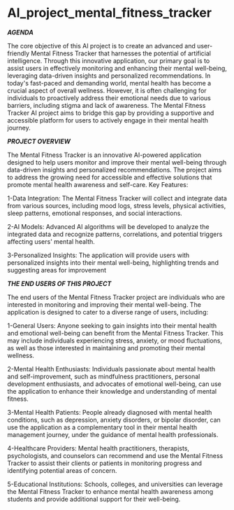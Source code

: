 # AI_project_mental_fitness_tracker


***AGENDA***

The core objective of this AI project is to create an advanced and user-friendly Mental Fitness Tracker that harnesses the potential of artificial intelligence. Through this innovative application, our primary goal is to assist users in effectively monitoring and enhancing their mental well-being, leveraging data-driven insights and personalized recommendations.
In today's fast-paced and demanding world, mental health has become a crucial aspect of overall wellness. However, it is often challenging for individuals to proactively address their emotional needs due to various barriers, including stigma and lack of awareness. The Mental Fitness Tracker AI project aims to bridge this gap by providing a supportive and accessible platform for users to actively engage in their mental health journey.

***PROJECT  OVERVIEW***

The Mental Fitness Tracker is an innovative AI-powered application designed to help users monitor and improve their mental well-being through data-driven insights and personalized recommendations. The project aims to address the growing need for accessible and effective solutions that promote mental health awareness and self-care.
Key Features:

1-Data Integration: The Mental Fitness Tracker will collect and integrate data from various sources, including mood logs, stress levels, physical activities, sleep patterns, emotional responses, and social interactions.

2-AI Models: Advanced AI algorithms will be developed to analyze the integrated data and recognize patterns, correlations, and potential triggers affecting users' mental health.

3-Personalized Insights: The application will provide users with personalized insights into their mental well-being, highlighting trends and suggesting areas for improvement

***THE END USERS OF THIS PROJECT***

The end users of the Mental Fitness Tracker project are individuals who are interested in monitoring and improving their mental well-being. The application is designed to cater to a diverse range of users, including:

1-General Users: Anyone seeking to gain insights into their mental health and emotional well-being can benefit from the Mental Fitness Tracker. This may include individuals experiencing stress, anxiety, or mood fluctuations, as well as those interested in maintaining and promoting their mental wellness.

2-Mental Health Enthusiasts: Individuals passionate about mental health and self-improvement, such as mindfulness practitioners, personal development enthusiasts, and advocates of emotional well-being, can use the application to enhance their knowledge and understanding of mental fitness.

3-Mental Health Patients: People already diagnosed with mental health conditions, such as depression, anxiety disorders, or bipolar disorder, can use the application as a complementary tool in their mental health management journey, under the guidance of mental health professionals.

4-Healthcare Providers: Mental health practitioners, therapists, psychologists, and counselors can recommend and use the Mental Fitness Tracker to assist their clients or patients in monitoring progress and identifying potential areas of concern.

5-Educational Institutions: Schools, colleges, and universities can leverage the Mental Fitness Tracker to enhance mental health awareness among students and provide additional support for their well-being.



